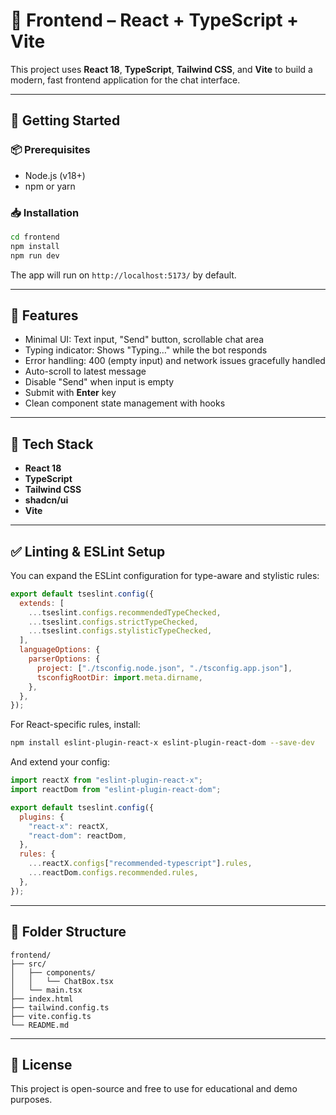# 🧩 Frontend – React + TypeScript + Vite

This project uses **React 18**, **TypeScript**, **Tailwind CSS**, and **Vite** to build a modern, fast frontend application for the chat interface.

---

## 🚀 Getting Started

### 📦 Prerequisites

- Node.js (v18+)
- npm or yarn

### 📥 Installation

```bash
cd frontend
npm install
npm run dev
```

The app will run on `http://localhost:5173/` by default.

---

## 🧪 Features

- Minimal UI: Text input, "Send" button, scrollable chat area
- Typing indicator: Shows "Typing…" while the bot responds
- Error handling: 400 (empty input) and network issues gracefully handled
- Auto-scroll to latest message
- Disable "Send" when input is empty
- Submit with **Enter** key
- Clean component state management with hooks

---

## 🧠 Tech Stack

- **React 18**
- **TypeScript**
- **Tailwind CSS**
- **shadcn/ui**
- **Vite**

---

## ✅ Linting & ESLint Setup

You can expand the ESLint configuration for type-aware and stylistic rules:

```js
export default tseslint.config({
  extends: [
    ...tseslint.configs.recommendedTypeChecked,
    ...tseslint.configs.strictTypeChecked,
    ...tseslint.configs.stylisticTypeChecked,
  ],
  languageOptions: {
    parserOptions: {
      project: ["./tsconfig.node.json", "./tsconfig.app.json"],
      tsconfigRootDir: import.meta.dirname,
    },
  },
});
```

For React-specific rules, install:

```bash
npm install eslint-plugin-react-x eslint-plugin-react-dom --save-dev
```

And extend your config:

```js
import reactX from "eslint-plugin-react-x";
import reactDom from "eslint-plugin-react-dom";

export default tseslint.config({
  plugins: {
    "react-x": reactX,
    "react-dom": reactDom,
  },
  rules: {
    ...reactX.configs["recommended-typescript"].rules,
    ...reactDom.configs.recommended.rules,
  },
});
```

---

## 📁 Folder Structure

```
frontend/
├── src/
│   ├── components/
│   │   └── ChatBox.tsx
│   └── main.tsx
├── index.html
├── tailwind.config.ts
├── vite.config.ts
└── README.md
```

---

## 📄 License

This project is open-source and free to use for educational and demo purposes.

